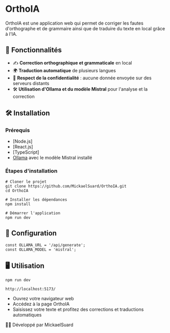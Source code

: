 # OrthoIA

OrthoIA est une application web qui permet de corriger les fautes d'orthographe et de grammaire ainsi que de traduire du texte en local grâce à l'IA.

## 🚀 Fonctionnalités

- ✍️ **Correction orthographique et grammaticale** en local  
- 🌍 **Traduction automatique** de plusieurs langues  
- 🔐 **Respect de la confidentialité** : aucune donnée envoyée sur des serveurs distants  
- 🛠 **Utilisation d'Ollama et du modèle Mistral** pour l'analyse et la correction  

## 🛠️ Installation

### Prérequis
- [Node.js]
- [React.js]
- [TypeScript]
- [Ollama](https://ollama.ai/) avec le modèle Mistral installé

### Étapes d'installation
```
# Cloner le projet
git clone https://github.com/MickaelSuard/OrthoIA.git
cd OrthoIA

# Installer les dépendances
npm install

# Démarrer l'application
npm run dev
```

## 🔧️ Configuration
```
const OLLAMA_URL = '/api/generate';
const OLLAMA_MODEL = 'mistral';
```


## 🖥️️ Utilisation
```
npm run dev

http://localhost:5173/
```
- Ouvrez votre navigateur web
- Accédez à la page OrthoIA
- Saisissez votre texte et profitez des corrections et traductions automatiques



👨‍💻 Développé par MickaelSuard